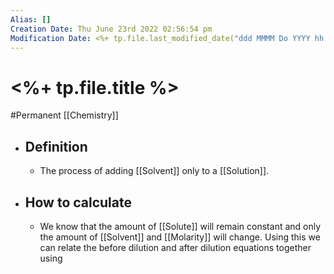```yaml
---
Alias: []
Creation Date: Thu June 23rd 2022 02:56:54 pm 
Modification Date: <%+ tp.file.last_modified_date("ddd MMMM Do YYYY hh:mm:ss a") %>
---
```

# <%+ tp.file.title %>
#Permanent [[Chemistry]]

- ## Definition
	- The process of adding [[Solvent]] only to a [[Solution]].
- ## How to calculate
	- We know that the amount of [[Solute]] will remain constant and only the amount of [[Solvent]] and [[Molarity]] will change. Using this we can relate the before dilution and after dilution equations together using 